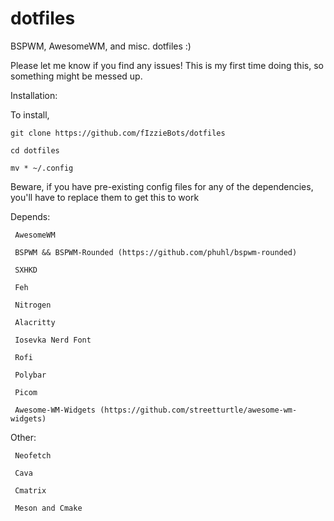 # dotfiles
BSPWM, AwesomeWM, and misc. dotfiles :)

Please let me know if you find any issues! This is my first time doing this, so something might be messed up.

Installation:

 To install, 
 
 ``git clone https://github.com/fIzzieBots/dotfiles``
 
 ``cd dotfiles``

 ``mv * ~/.config`` 

Beware, if you have pre-existing config files for any of the dependencies, you'll have to replace them to get this to work 
 
Depends:

     AwesomeWM
  
     BSPWM && BSPWM-Rounded (https://github.com/phuhl/bspwm-rounded)
     
     SXHKD
     
     Feh
  
     Nitrogen
  
     Alacritty
  
     Iosevka Nerd Font
  
     Rofi
  
     Polybar
  
     Picom
     
     Awesome-WM-Widgets (https://github.com/streetturtle/awesome-wm-widgets)
  
  
  
  Other:
  
     Neofetch
  
     Cava
  
     Cmatrix
  
     Meson and Cmake
  
